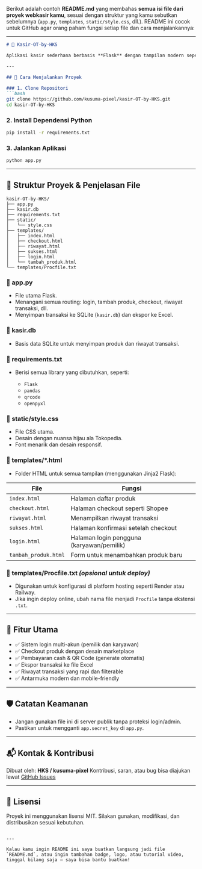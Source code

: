 Berikut adalah contoh **README.md** yang membahas **semua isi file dari proyek webkasir kamu**, sesuai dengan struktur yang kamu sebutkan sebelumnya (`app.py`, `templates`, `static/style.css`, dll.). README ini cocok untuk GitHub agar orang paham fungsi setiap file dan cara menjalankannya:

---

````markdown
# 💼 Kasir-OT-by-HKS

Aplikasi kasir sederhana berbasis **Flask** dengan tampilan modern seperti **Tokopedia**, dirancang untuk toko kecil hingga menengah. Mendukung checkout, riwayat transaksi, metode pembayaran tunai dan QR Code, serta desain responsif.

---

## 🚀 Cara Menjalankan Proyek

### 1. Clone Repositori
```bash
git clone https://github.com/kusuma-pixel/kasir-OT-by-HKS.git
cd kasir-OT-by-HKS
````

### 2. Install Dependensi Python

```bash
pip install -r requirements.txt
```

### 3. Jalankan Aplikasi

```bash
python app.py
```

---

## 📂 Struktur Proyek & Penjelasan File

```
kasir-OT-by-HKS/
├── app.py
├── kasir.db
├── requirements.txt
├── static/
│   └── style.css
├── templates/
│   ├── index.html
│   ├── checkout.html
│   ├── riwayat.html
│   ├── sukses.html
│   ├── login.html
│   └── tambah_produk.html
└── templates/Procfile.txt
```

### 🔸 app.py

* File utama Flask.
* Menangani semua routing: login, tambah produk, checkout, riwayat transaksi, dll.
* Menyimpan transaksi ke SQLite (`kasir.db`) dan ekspor ke Excel.

### 🔸 kasir.db

* Basis data SQLite untuk menyimpan produk dan riwayat transaksi.

### 🔸 requirements.txt

* Berisi semua library yang dibutuhkan, seperti:

  * `Flask`
  * `pandas`
  * `qrcode`
  * `openpyxl`

### 🔸 static/style.css

* File CSS utama.
* Desain dengan nuansa hijau ala Tokopedia.
* Font menarik dan desain responsif.

### 🔸 templates/\*.html

* Folder HTML untuk semua tampilan (menggunakan Jinja2 Flask):

| File                 | Fungsi                                    |
| -------------------- | ----------------------------------------- |
| `index.html`         | Halaman daftar produk                     |
| `checkout.html`      | Halaman checkout seperti Shopee           |
| `riwayat.html`       | Menampilkan riwayat transaksi             |
| `sukses.html`        | Halaman konfirmasi setelah checkout       |
| `login.html`         | Halaman login pengguna (karyawan/pemilik) |
| `tambah_produk.html` | Form untuk menambahkan produk baru        |

### 🔸 templates/Procfile.txt *(opsional untuk deploy)*

* Digunakan untuk konfigurasi di platform hosting seperti Render atau Railway.
* Jika ingin deploy online, ubah nama file menjadi `Procfile` tanpa ekstensi `.txt`.

---

## 🧾 Fitur Utama

* ✅ Sistem login multi-akun (pemilik dan karyawan)
* ✅ Checkout produk dengan desain marketplace
* ✅ Pembayaran cash & QR Code (generate otomatis)
* ✅ Ekspor transaksi ke file Excel
* ✅ Riwayat transaksi yang rapi dan filterable
* ✅ Antarmuka modern dan mobile-friendly

---

## 🛡️ Catatan Keamanan

* Jangan gunakan file ini di server publik tanpa proteksi login/admin.
* Pastikan untuk mengganti `app.secret_key` di `app.py`.

---

## 📬 Kontak & Kontribusi

Dibuat oleh: **HKS / kusuma-pixel**
Kontribusi, saran, atau bug bisa diajukan lewat [GitHub Issues](https://github.com/kusuma-pixel/kasir-OT-by-HKS/issues)

---

## 📝 Lisensi

Proyek ini menggunakan lisensi MIT. Silakan gunakan, modifikasi, dan distribusikan sesuai kebutuhan.

```

---

Kalau kamu ingin README ini saya buatkan langsung jadi file `README.md`, atau ingin tambahan badge, logo, atau tutorial video, tinggal bilang saja — saya bisa bantu buatkan!
```
